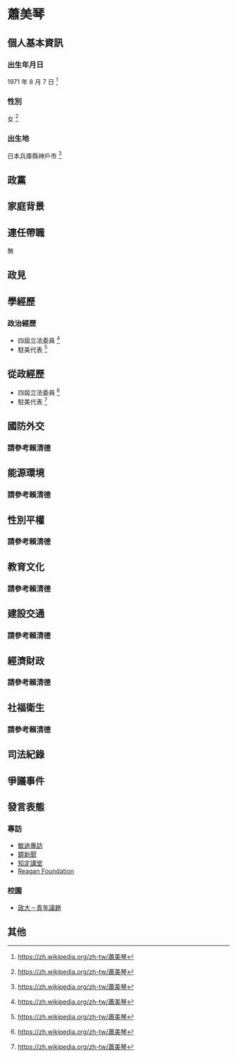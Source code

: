 # 蕭美琴

## 個人基本資訊

### 出生年月日 

1971 年 8 月 7 日 [^1]

### 性別

女 [^1]

### 出生地

日本兵庫縣神戶市 [^1]

[^1]: https://zh.wikipedia.org/zh-tw/蕭美琴

## 政黨

## 家庭背景

## 連任帶職

無

## 政見

## 學經歷

### 政治經歷

- 四屆立法委員 [^1]
- 駐美代表 [^1]

[^1]: https://zh.wikipedia.org/zh-tw/蕭美琴

## 從政經歷

- 四屆立法委員 [^1]
- 駐美代表 [^1]

[^1]: https://zh.wikipedia.org/zh-tw/蕭美琴

## 國防外交

### 請參考賴清德

## 能源環境

### 請參考賴清德

## 性別平權

### 請參考賴清德

## 教育文化

### 請參考賴清德

## 建設交通

### 請參考賴清德

## 經濟財政

### 請參考賴清德

## 社福衛生

### 請參考賴清德

## 司法紀錄

## 爭議事件

## 發言表態

### 專訪

- [敏迪專訪](https://www.youtube.com/watch?v=MfbV62jDA0s)
- [鏡新聞](https://www.youtube.com/watch?v=TDkMh__Q3I4)
- [知定講堂](https://www.youtube.com/watch?v=4pKghPwUSaE)
- [Reagan Foundation](https://www.youtube.com/watch?v=C0Z0A48O9VU)

### 校園
- [政大－青年議題](https://www.youtube.com/watch?v=PZvg56-ezlM)

## 其他

